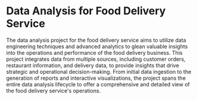 # Data Analysis for Food Delivery Service 


The data analysis project for the food delivery service aims to utilize data engineering techniques and advanced analytics to glean valuable insights into the operations and performance of the food delivery business. This project integrates data from multiple sources, including customer orders, restaurant information, and delivery data, to provide insights that drive strategic and operational decision-making. From initial data ingestion to the generation of reports and interactive visualizations, the project spans the entire data analysis lifecycle to offer a comprehensive and detailed view of the food delivery service's operations. 
 
 


 
 
 
